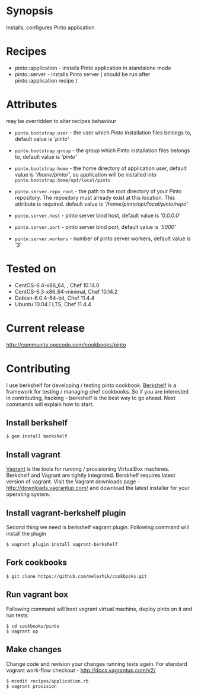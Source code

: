 # Synopsis
Installs, configures Pinto application 

# Recipes
* pinto::application - installs Pinto application in standalone mode
* pinto::server - installs Pinto server ( should be run after pinto::application recipe )

# Attributes 
may be overridden to alter recipes behaviour 

* `pinto.bootstrap.user` - the user which Pinto installation files belongs to, default value is _'pinto'_
* `pinto.bootstrap.group` - the group which Pinto installation files belongs to, default value is _'pinto'_
* `pinto.bootstrap.home` - the home directory of application user, default value is _'/home/pinto/'_, so application will be installed into `pinto.bootstrap.home/opt/local/pinto`


*  `pinto.server.repo_root` - the path to the root directory of your Pinto repository. The repository must already exist at this location. This attribute is required. default value is _'/home/pinto/opt/local/pinto/repo'_
*  `pinto.server.host` - pinto server bind host, default value is _'0.0.0.0'_
*  `pinto.server.port` - pinto server bind port, default value is _'5000'_
*  `pinto.server.workers` - number of pinto server workers, default value is _'3'_


# Tested on
* CentOS-6.4-x86_64, , Chef 10.14.0
* CentOS-6.3-x86_64-minimal, Chef 10.14.2
* Debian-6.0.4-64-bit, Chef 11.4.4
* Ubuntu 10.04.1 LTS, Chef 11.4.4 

# Current release
http://community.opscode.com/cookbooks/pinto

# Contributing 
I use berkshelf for developing / testing pinto cookbook. [Berkshelf](http://berkshelf.com/) is a framework for testing / managing chef cookbooks. 
So if you are interested in contributing, hacking - berkshelf is the best way to go ahead. Next commands will explain how to start. 

## Install berkshelf

    $ gem install berkshelf

## Install vagrant
[Vagrant](http://www.vagrantup.com/) is the tools for running / provisioning VirtualBox machines. 
Berkshelf and Vagrant are tightly integrated. Berskhelf requires latest version of vagrant. 
Visit the Vagrant downloads page - http://downloads.vagrantup.com/ and download the latest installer for your operating system.

## Install vagrant-berkshelf plugin
Second thing we need is berkshelf vagrant plugin. Following command will install the plugin

    $ vagrant plugin install vagrant-berkshelf 
    
## Fork cookbooks 

    $ git clone https://github.com/melezhik/cookbooks.git

## Run vagrant box 
Following command will boot vagrant virtual machine, deploy pinto on it and run tests.

    $ cd cookbooks/pinto
    $ vagrant up
  
## Make changes
Change code and revision your changes running tests again. For standard vagrant work-flow checkout - http://docs.vagrantup.com/v2/

    $ mcedit recipes/application.rb
    $ vagrant provision
    
